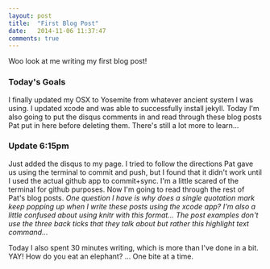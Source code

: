 ```yaml
---
layout: post
title:  "First Blog Post"
date:   2014-11-06 11:37:47
comments: true
---
```


Woo look at me writing my first blog post!  

### Today's Goals
I finally updated my OSX to Yosemite from whatever ancient system I was using. I updated xcode and was able to successfully install jekyll. Today I'm also going to put the disqus comments in and read through these blog posts Pat put in here before deleting them. There's still a lot more to learn... 

### Update 6:15pm
Just added the disqus to my page. I tried to follow the directions Pat gave us using the terminal to commit and push, but I found that it didn't work until I used the actual github app to commit+sync. I'm a little scared of the terminal for github purposes. Now I'm going to read through the rest of Pat's blog posts. *One question I have is why does a single quotation mark keep popping up when I write these posts using the xcode app? I'm also a little confused about using knitr with this format... The post examples don't use the three back ticks that they talk about but rather this highlight text command...*

Today I also spent 30 minutes writing, which is more than I've done in a bit. YAY! How do you eat an elephant? ... One bite at a time. 




